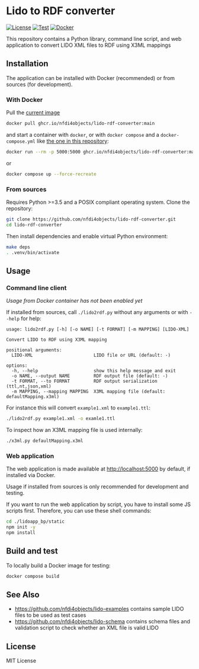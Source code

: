 # Lido to RDF converter

[![License](https://img.shields.io/github/license/nfdi4objects/lido-rdf-converter.svg)](https://github.com/nfdi4objects/lido-rdf-converter/blob/master/LICENSE)
[![Test](https://github.com/nfdi4objects/lido-rdf-converter/actions/workflows/test.yml/badge.svg)](https://github.com/nfdi4objects/lido-rdf-converter/actions/workflows/test.yml)
[![Docker](https://img.shields.io/badge/Docker-ghcr.io%2Fnfdi4objects%2Fnlido--rdf--converter-informational)](https://github.com/nfdi4objects/lido-rdf-converter/pkgs/container/lido-rdf-converter)

This repository contains a Python library, command line script, and web application to convert LIDO XML files to RDF using X3ML mappings

## Installation

The application can be installed with Docker (recommended) or from sources (for development).

### With Docker

Pull the [current image](https://github.com/orgs/nfdi4objects/packages/container/package/lido-rdf-converter)

~~~sh
docker pull ghcr.io/nfdi4objects/lido-rdf-converter:main
~~~

and start a container with `docker`, or with `docker compose` and a `docker-compose.yml` like [the one in this repository](docker-compose.yml):

~~~sh
docker run --rm -p 5000:5000 ghcr.io/nfdi4objects/lido-rdf-converter:main
~~~

or

~~~sh
docker compose up --force-recreate
~~~

### From sources

Requires Python >=3.5 and a POSIX compliant operating system. Clone the repository:

```sh
git clone https://github.com/nfdi4objects/lido-rdf-converter.git
cd lido-rdf-converter
```

Then install dependencies and enable virtual Python environment:

```sh
make deps
. .venv/bin/activate
```

## Usage

### Command line client

*Usage from Docker container has not been enabled yet*

If installed from sources, call `./lido2rdf.py` without any arguments or with `--help` for help:

~~~
usage: lido2rdf.py [-h] [-o NAME] [-t FORMAT] [-m MAPPING] [LIDO-XML]

Convert LIDO to RDF using X3ML mapping

positional arguments:
  LIDO-XML                       LIDO file or URL (default: -)

options:
  -h, --help                     show this help message and exit
  -o NAME, --output NAME         RDF output file (default: -)
  -t FORMAT, --to FORMAT         RDF output serialization (ttl,nt,json,xml)
  -m MAPPING, --mapping MAPPING  X3ML mapping file (default: defaultMapping.x3ml)
~~~
 
For instance this will convert `example1.xml` to `example1.ttl`:

~~~sh
./lido2rdf.py example1.xml -o examle1.ttl
~~~

To inspect how an X3ML mapping file is used internally:

~~~sh
./x3ml.py defaultMapping.x3ml
~~~

### Web application

The web application is made available at <http://localhost:5000> by default, if installed via Docker. 

Usage if installed from sources is only recommended for development and testing.

If you want to run the web application by script, you have to install some JS scripts first.
Therefore, you can use these shell commands:
~~~sh
cd ./lidoapp_bp/static
npm init -y 
npm install
~~~

## Build and test

To locally build a Docker image for testing:

~~~sh
docker compose build
~~~

## See Also

- <https://github.com/nfdi4objects/lido-examples> contains sample LIDO files to be used as test cases
- <https://github.com/nfdi4objects/lido-schema> contains schema files and validation script to check whether an XML file is valid LIDO

## License

MIT License
